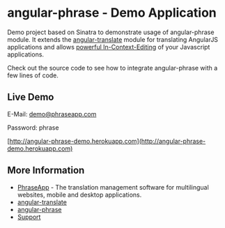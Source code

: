# angular-phrase - Demo Application

Demo project based on Sinatra to demonstrate usage of angular-phrase module. It extends the [angular-translate](https://github.com/angular-translate/angular-translate) module for translating AngularJS applications and allows [powerful In-Context-Editing](https://phraseapp.com/en/features/in-context-editor) of your Javascript applications.

Check out the source code to see how to integrate angular-phrase with a few lines of code.

## Live Demo

E-Mail: demo@phraseapp.com

Password: phrase

[http://angular-phrase-demo.herokuapp.com](http://angular-phrase-demo.herokuapp.com)

## More Information

* [PhraseApp](https://phraseapp.com/) - The translation management software for multilingual websites, mobile and desktop applications.
* [angular-translate](https://github.com/angular-translate/angular-translate)
* [angular-phrase](https://github.com/phrase/angular-phrase)
* [Support](http://support.phraseapp.com)
